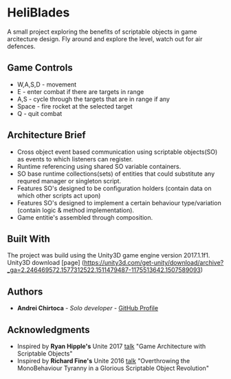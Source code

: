 # HeliBlades

A small project exploring the benefits of scriptable objects in game arcitecture design.
Fly around and explore the level, watch out for air defences.

## Game Controls
* W,A,S,D - movement
* E - enter combat if there are targets in range
* A,S - cycle through the targets that are in range if any
* Space - fire rocket at the selected target
* Q - quit combat

## Architecture Brief
* Cross object event based communication using scriptable objects(SO) as events to which listeners can register.
* Runtime referencing using shared SO variable containers.
* SO base runtime collections(sets) of entities that could substitute any requred manager or singleton script.
* Features SO's designed to be configuration holders (contain data on which other scripts act upon)
* Features SO's designed to implement a certain behaviour type/variation (contain logic & method implementation).
* Game entitie's assembled through composition.

## Built With

The project was build using the Unity3D game engine version 2017.1.1f1.
Unity3D download [page] (https://unity3d.com/get-unity/download/archive?_ga=2.246469572.1577312522.1511479487-1175513642.1507589093)

## Authors

* **Andrei Chirtoca** - *Solo developer* - [GitHub Profile](https://github.com/AndrewChirtoca)

## Acknowledgments
* Inspired by **Ryan Hipple's** Unite 2017 [talk](https://youtu.be/raQ3iHhE_Kk)
    "Game Architecture with Scriptable Objects"
* Inspired by **Richard Fine's** Unite 2016 [talk](https://youtu.be/6vmRwLYWNRo)
    "Overthrowing the MonoBehaviour Tyranny in a Glorious Scriptable Object Revolution"